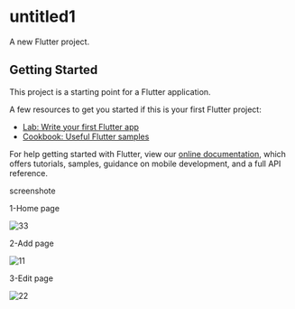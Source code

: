 # untitled1

A new Flutter project.

## Getting Started

This project is a starting point for a Flutter application.

A few resources to get you started if this is your first Flutter project:

- [Lab: Write your first Flutter app](https://flutter.dev/docs/get-started/codelab)
- [Cookbook: Useful Flutter samples](https://flutter.dev/docs/cookbook)

For help getting started with Flutter, view our
[online documentation](https://flutter.dev/docs), which offers tutorials,
samples, guidance on mobile development, and a full API reference.

screenshote

1-Home page

![33](https://user-images.githubusercontent.com/74024837/183213122-0eb0db49-250e-4f14-a498-5c51e787f676.jpg)

2-Add page

![11](https://user-images.githubusercontent.com/74024837/183211279-85aae299-56fc-4e61-8634-d8a4138e08ca.jpg)

3-Edit page

![22](https://user-images.githubusercontent.com/74024837/183212367-683136aa-da97-48db-87cc-8428ad318408.jpg)
